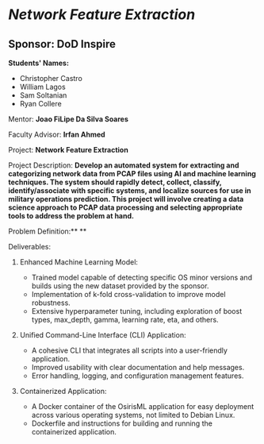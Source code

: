 # *Network Feature Extraction*
## **Sponsor: DoD Inspire**

**Students' Names:**
- Christopher  Castro
- William Lagos
- Sam Soltanian
- Ryan Collere 

Mentor: **Joao FiLipe Da Silva Soares**

Faculty Advisor: **Irfan Ahmed**

Project: **Network Feature Extraction**

Project Description: **Develop an automated system for extracting and categorizing network data from PCAP files using AI and machine learning techniques. The system should rapidly detect, collect, classify, identify/associate with specific systems, and localize sources for use in military operations prediction. This project will involve creating a data science approach to PCAP data processing and selecting appropriate tools to address the problem at hand.**

Problem Definition:** **

Deliverables:

1. Enhanced Machine Learning Model:
   - Trained model capable of detecting specific OS minor versions and builds using the new dataset provided by the 
sponsor.
   - Implementation of k-fold cross-validation to improve model robustness.
   - Extensive hyperparameter tuning, including exploration of boost types, max_depth, gamma, learning rate, eta, and 
others.

2. Unified Command-Line Interface (CLI) Application:
   - A cohesive CLI that integrates all scripts into a user-friendly application.
   - Improved usability with clear documentation and help messages.
   - Error handling, logging, and configuration management features.

3. Containerized Application:
   - A Docker container of the OsirisML application for easy deployment across various operating systems, not limited to 
Debian Linux.
   - Dockerfile and instructions for building and running the containerized application.

